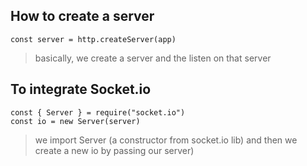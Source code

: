 ## How to create a server

```
const server = http.createServer(app)
```

> basically, we create a server and the listen on that server

## To integrate Socket.io

```
const { Server } = require("socket.io")
const io = new Server(server)
```

> we import Server (a constructor from socket.io lib) and then we create a new io by passing our server)
